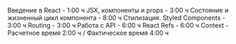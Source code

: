 Введение в React - 1:00 ч
JSX, компоненты и props - 3:00 ч
Состояние и жизненный цикл компонента - 8:00 ч
Стилизация. Styled Components - 3:00 ч
Routing - 3:00 ч
Работа с API - 6:00 ч
React Refs - 6:00 ч
Context - Расчетное время 2:00 ч / Фактическое время 4:00 ч